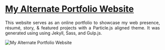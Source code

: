 # <a href="https://people.umass.edu/avsingh" target="_blank">My Alternate Portfolio Website</a>
 <p align="justify">This website serves as an online portfolio to showcase my web presence, résumé, story, & featured projects with a Particle.js aligned theme. It was generated using using Jekyll, Sass, and Gulp.js.</p>

![My Alternate Portfolio Website](vakhil03.github.io)
